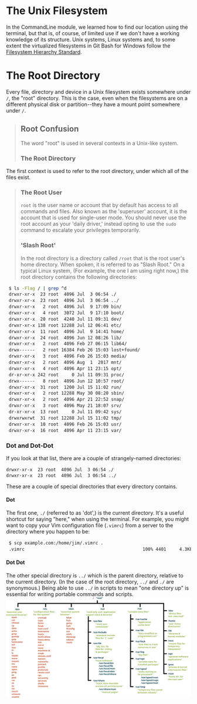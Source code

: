 # The Unix Filesystem
In the CommandLine module, we learned how to find our location using the terminal, but that is, of course, of limited use if we don't have a working knowledge of its structure. 
Unix systems, Linux systems and, to some extent the virtualized filesystems in Git Bash for Windows follow the [Filesystem Hierarchy Standard](https://en.wikipedia.org/wiki/Filesystem_Hierarchy_Standard).
# The Root Directory
Every file, directory and device in a Unix filesystem exists somewhere under ` / `, the "root" directory.  This is the case, even when the filesystems are on a different physical disk or partition--they have a mount point somewhere under ` / `. 
> ## Root Confusion
> The word "root" is used in several contexts in a Unix-like system.  
> ### The Root Directory
The first context is used to refer to the root directory, under which all of the files exist.
> ### The Root User
> `root` is the user name or account that by default has access to all commands and files.
> Also known as the 'superuser' account, it is the account that is used for single-user mode.  You should never use the root account as your 'daily driver,' instead opting to use the `sudo` command to escalate your privileges temporarily.
> ### 'Slash Root'
> In the root directory is a directory called `/root` that is the root user's home directory.  When spoken, it is referred to as "Slash Root."
 On a typical Linux system, (For example, the one I am using right now,) the root directory contains the following directories:
 ```bash
  $ ls -Flag / | grep ^d 
  drwxr-xr-x  23 root  4096 Jul  3 06:54 ./
  drwxr-xr-x  23 root  4096 Jul  3 06:54 ../
  drwxr-xr-x   2 root  4096 Jul  9 17:09 bin/
  drwxr-xr-x   4 root  3072 Jul  9 17:10 boot/
  drwxr-xr-x  20 root  4240 Jul 11 09:31 dev/
  drwxr-xr-x 138 root 12288 Jul 12 06:41 etc/
  drwxr-xr-x  11 root  4096 Jul  9 14:41 home/
  drwxr-xr-x  24 root  4096 Jun 12 08:26 lib/
  drwxr-xr-x   2 root  4096 Feb 27 06:15 lib64/
  drwx------   2 root 16384 Feb 26 15:03 lost+found/
  drwxr-xr-x   3 root  4096 Feb 26 15:03 media/
  drwxr-xr-x   2 root  4096 Aug  1  2017 mnt/
  drwxr-xr-x   4 root  4096 Apr 11 23:15 opt/
  dr-xr-xr-x 242 root     0 Jul 11 09:31 proc/
  drwx------   8 root  4096 Jun 12 10:57 root/
  drwxr-xr-x  31 root  1200 Jul 15 11:02 run/
  drwxr-xr-x   2 root 12288 May 30 08:20 sbin/
  drwxr-xr-x   2 root  4096 Apr 21 22:52 snap/
  drwxr-xr-x   3 root  4096 May 21 18:07 srv/
  dr-xr-xr-x  13 root     0 Jul 11 09:42 sys/
  drwxrwxrwt  31 root 12288 Jul 15 11:02 tmp/
  drwxr-xr-x  10 root  4096 Feb 26 15:03 usr/
  drwxr-xr-x  16 root  4096 Apr 11 23:15 var/
```
### Dot and Dot-Dot
If you look at that list, there are a couple of strangely-named directories:
``` term
drwxr-xr-x  23 root  4096 Jul  3 06:54 ./ 
drwxr-xr-x  23 root  4096 Jul  3 06:54 ../ 
```
These are a couple of special directories that every directory contains.
#### Dot
The first one, ` ./ ` (referred to as 'dot',) is the current directory.  It's a useful shortcut for saying "here," when using the terminal. For example, you might want to copy your Vim configuration file  (` .vimrc `) from a server to the directory where you happen to be:
```bash
 $ scp example.com:/home/jim/.vimrc .
 .vimrc                                             100% 4401     4.3KB/s
```  
#### Dot Dot
The other special directory is ` ../ ` which is the parent directory, relative to the current directory. 
(In the case of the root directory, ` ../ ` and ` ./ ` are synonymous.)
Being able to use ` ../ ` in scripts to mean "one directory up" is essential for writing portable commands and scripts.
![Filesystem Hierarchy](https://github.com/mmdc-net/EverythingButTheProgramming/blob/master/Standard-unix-filesystem-hierarchy.svg)
